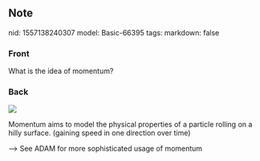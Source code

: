 ## Note
nid: 1557138240307
model: Basic-66395
tags: 
markdown: false

### Front
What is the idea of momentum?

### Back
<img src="Screenshot 2019-05-06 at 12.29.01.png"><div>Momentum aims to model the physical properties of a particle rolling on a hilly surface. (gaining speed in one direction over time) </div><div>
</div><div>--> See ADAM for more sophisticated usage of momentum</div>
